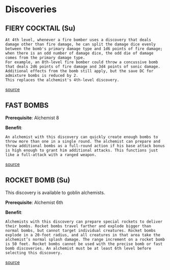 # **Discoveries**

## **FIERY COCKTAIL (Su)**
    At 4th level, whenever a fire bomber uses a discovery that deals damage other than fire damage, he can split the damage dice evenly between the bomb's primary damage type and 1d6 points of fire damage; 
    when there is an odd number of damage dice, the odd die of damage comes from the primary damage type. 
    For example, an 8th-level fire bomber could throw a concussive bomb that deals 2d6 points of fire damage and 3d4 points of sonic damage. 
    Additional effects from the bomb still apply, but the save DC for admixture bombs is reduced by 2. 
    This replaces the alchemist's 4th-level discovery.

[source](https://www.d20pfsrd.com/races/other-races/featured-races/arg-goblin/fire-bomber-alchemist-goblin/)

## **FAST BOMBS**

**Prerequisite**: Alchemist 8

**Benefit**: 

    An alchemist with this discovery can quickly create enough bombs to throw more than one in a single round. The alchemist can prepare and throw additional bombs as a full-round action if his base attack bonus is high enough to grant him additional attacks. This functions just like a full-attack with a ranged weapon.

[source](https://www.d20pfsrd.com/classes/base-classes/alchemist/discoveries/paizo-alchemist-discoveries/fast-bombs/)

## **ROCKET BOMB (Su)**

This discovery is available to goblin alchemists.

**Prerequisite**: Alchemist 6th

**Benefit**: 

    Alchemists with this discovery can prepare special rockets to deliver their bombs. Rocket bombs travel farther and explode bigger than normal bombs, but cannot target individual creatures. Rocket bombs explode in a 20-foot radius, and all creatures in that area take the alchemist’s normal splash damage. The range increment on a rocket bomb is 50 feet. Rocket bombs cannot be used with the precise bomb or fast bomb discoveries. An alchemist must be at least 6th level before selecting this discovery. 

[source](https://www.d20pfsrd.com/races/other-races/featured-races/arg-goblin/fire-bomber-alchemist-goblin/rocket-bomb-su)